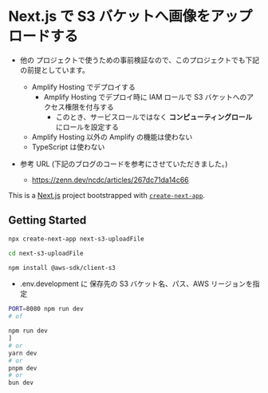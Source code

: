 # Next.js で S3 バケットへ画像をアップロードする

* 他の プロジェクトで使うための事前検証なので、このプロジェクトでも下記の前提としています。
    - Amplify Hosting でデプロイする
        - Amplify Hosting でデプロイ時に IAM ロールで S3 バケットへのアクセス権限を付与する
            - このとき、サービスロールではなく **コンピューティングロール** にロールを設定する
    - Amplify Hosting 以外の Amplify の機能は使わない
    - TypeScript は使わない

* 参考 URL (下記のブログのコードを参考にさせていただきました。)
  - https://zenn.dev/ncdc/articles/267dc71da14c66

This is a [Next.js](https://nextjs.org) project bootstrapped with [`create-next-app`](https://nextjs.org/docs/app/api-reference/cli/create-next-app).

## Getting Started

```bash
npx create-next-app next-s3-uploadFile

cd next-s3-uploadFile

npm install @aws-sdk/client-s3
```

* .env.development に 保存先の S3 バケット名、パス、AWS リージョンを指定

```bash
PORT=8080 npm run dev
# of

npm run dev
]
# or
yarn dev
# or
pnpm dev
# or
bun dev
```

